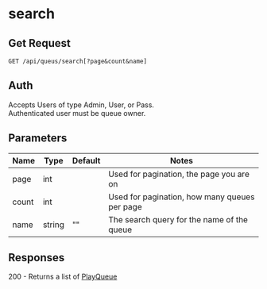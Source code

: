 # search
## Get Request

`GET /api/queus/search[?page&count&name]`

## Auth
Accepts Users of type Admin, User, or Pass.</br>
Authenticated user must be queue owner.

## Parameters

|Name|Type|Default|Notes|
|---|---|---|---|
|page|int||Used for pagination, the page you are on|
|count|int||Used for pagination, how many queues per page|
|name|string|""|The search query for the name of the queue|

## Responses
200 - Returns a list of [PlayQueue](models/PlayQueue)